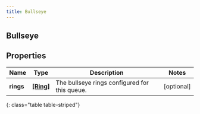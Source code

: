 ```yaml
---
title: Bullseye
---
```

## Bullseye

## Properties

|Name | Type | Description | Notes|
|------------ | ------------- | ------------- | -------------|
| **rings** | [**[Ring]**](Ring.html) | The bullseye rings configured for this queue. | [optional] |
{: class="table table-striped"}


